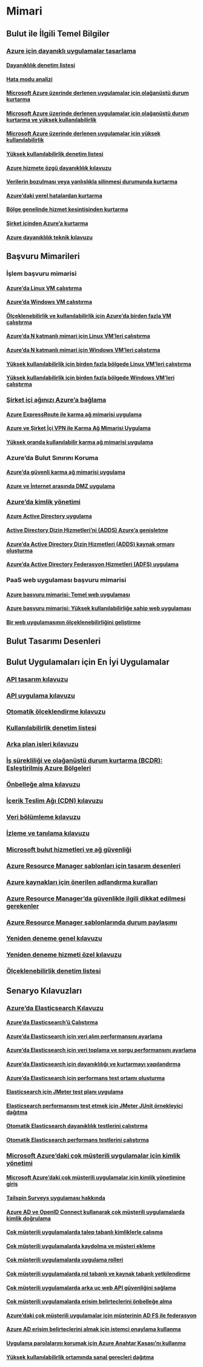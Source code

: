 # Mimari

## Bulut ile İlgili Temel Bilgiler

### [Azure için dayanıklı uygulamalar tasarlama](guidance-resiliency-overview.md)
#### [Dayanıklılık denetim listesi](guidance-resiliency-checklist.md)
#### [Hata modu analizi](guidance-resiliency-failure-mode-analysis.md)

#### [Microsoft Azure üzerinde derlenen uygulamalar için olağanüstü durum kurtarma](..\resiliency\resiliency-disaster-recovery-azure-applications.md)
#### [Microsoft Azure üzerinde derlenen uygulamalar için olağanüstü durum kurtarma ve yüksek kullanılabilirlik](..\resiliency\resiliency-disaster-recovery-high-availability-azure-applications.md)
#### [Microsoft Azure üzerinde derlenen uygulamalar için yüksek kullanılabilirlik](..\resiliency\resiliency-high-availability-azure-applications.md)
#### [Yüksek kullanılabilirlik denetim listesi](..\resiliency\resiliency-high-availability-checklist.md)
#### [Azure hizmete özgü dayanıklılık kılavuzu](..\resiliency\resiliency-service-guidance-index.md)
#### [Verilerin bozulması veya yanlışlıkla silinmesi durumunda kurtarma](..\resiliency\resiliency-technical-guidance-recovery-data-corruption.md)
#### [Azure’daki yerel hatalardan kurtarma](..\resiliency\resiliency-technical-guidance-recovery-local-failures.md)
#### [Bölge genelinde hizmet kesintisinden kurtarma](..\resiliency\resiliency-technical-guidance-recovery-loss-azure-region.md)
#### [Şirket içinden Azure’a kurtarma](..\resiliency\resiliency-technical-guidance-recovery-on-premises-azure.md)
#### [Azure dayanıklılık teknik kılavuzu](..\resiliency\resiliency-technical-guidance.md)


## Başvuru Mimarileri

### İşlem başvuru mimarisi
#### [Azure’da Linux VM çalıştırma](guidance-compute-single-vm-linux.md)
#### [Azure’da Windows VM çalıştırma](guidance-compute-single-vm.md)
#### [Ölçeklenebilirlik ve kullanılabilirlik için Azure’da birden fazla VM çalıştırma](guidance-compute-multi-vm.md)
#### [Azure’da N katmanlı mimari için Linux VM’leri çalıştırma](guidance-compute-n-tier-vm-linux.md)
#### [Azure’da N katmanlı mimari için Windows VM’leri çalıştırma](guidance-compute-n-tier-vm.md)
#### [Yüksek kullanılabilirlik için birden fazla bölgede Linux VM’leri çalıştırma](guidance-compute-multiple-datacenters-linux.md)
#### [Yüksek kullanılabilirlik için birden fazla bölgede Windows VM’leri çalıştırma](guidance-compute-multiple-datacenters.md)

### [Şirket içi ağınızı Azure’a bağlama](guidance-connecting-your-on-premises-network-to-azure.md)
#### [Azure ExpressRoute ile karma ağ mimarisi uygulama](guidance-hybrid-network-expressroute.md)
#### [Azure ve Şirket İçi VPN ile Karma Ağ Mimarisi Uygulama](guidance-hybrid-network-vpn.md)
#### [Yüksek oranda kullanılabilir karma ağ mimarisi uygulama](guidance-hybrid-network-expressroute-vpn-failover.md)

### Azure’da Bulut Sınırını Koruma
#### [Azure’da güvenli karma ağ mimarisi uygulama](guidance-iaas-ra-secure-vnet-hybrid.md)
#### [Azure ve İnternet arasında DMZ uygulama](guidance-iaas-ra-secure-vnet-dmz.md)

### [Azure’da kimlik yönetimi](guidance-ra-identity.md)
#### [Azure Active Directory uygulama](guidance-identity-aad.md)
#### [Active Directory Dizin Hizmetleri’ni (ADDS) Azure’a genişletme](guidance-identity-adds-extend-domain.md)
#### [Azure’da Active Directory Dizin Hizmetleri (ADDS) kaynak ormanı oluşturma](guidance-identity-adds-resource-forest.md)
#### [Azure’da Active Directory Federasyon Hizmetleri (ADFS) uygulama](guidance-identity-adfs.md)

### PaaS web uygulaması başvuru mimarisi
#### [Azure başvuru mimarisi: Temel web uygulaması](guidance-web-apps-basic.md)
#### [Azure başvuru mimarisi: Yüksek kullanılabilirliğe sahip web uygulaması](guidance-web-apps-multi-region.md)
#### [Bir web uygulamasının ölçeklenebilirliğini geliştirme](guidance-web-apps-scalability.md)


## Bulut Tasarımı Desenleri

## Bulut Uygulamaları için En İyi Uygulamalar

### [API tasarım kılavuzu](..\best-practices-api-design.md)
### [API uygulama kılavuzu](..\best-practices-api-implementation.md)
### [Otomatik ölçeklendirme kılavuzu](..\best-practices-auto-scaling.md)
### [Kullanılabilirlik denetim listesi](..\best-practices-availability-checklist.md)
### [Arka plan işleri kılavuzu](..\best-practices-background-jobs.md)
### [İş sürekliliği ve olağanüstü durum kurtarma (BCDR): Eşleştirilmiş Azure Bölgeleri](..\best-practices-availability-paired-regions.md)
### [Önbelleğe alma kılavuzu](..\best-practices-caching.md)
### [İçerik Teslim Ağı (CDN) kılavuzu](..\best-practices-cdn.md)
### [Veri bölümleme kılavuzu](..\best-practices-data-partitioning.md)
### [İzleme ve tanılama kılavuzu](..\best-practices-monitoring.md)
### [Microsoft bulut hizmetleri ve ağ güvenliği](..\best-practices-network-security.md)
### [Azure Resource Manager şablonları için tasarım desenleri](..\best-practices-resource-manager-design-templates.md)
### [Azure kaynakları için önerilen adlandırma kuralları](guidance-naming-conventions.md)
### [Azure Resource Manager’da güvenlikle ilgili dikkat edilmesi gerekenler](..\best-practices-resource-manager-security.md)
### [Azure Resource Manager şablonlarında durum paylaşımı](..\best-practices-resource-manager-state.md)
### [Yeniden deneme genel kılavuzu](..\best-practices-retry-general.md)
### [Yeniden deneme hizmeti özel kılavuzu](..\best-practices-retry-service-specific.md)
### [Ölçeklenebilirlik denetim listesi](..\best-practices-scalability-checklist.md)


## Senaryo Kılavuzları

### [Azure’da Elasticsearch Kılavuzu](guidance-elasticsearch.md)
#### [Azure’da Elasticsearch’ü Çalıştırma](guidance-elasticsearch-running-on-azure.md)
#### [Azure’da Elasticsearch için veri alım performansını ayarlama](guidance-elasticsearch-tuning-data-ingestion-performance.md)
#### [Azure’da Elasticsearch için veri toplama ve sorgu performansını ayarlama](guidance-elasticsearch-tuning-data-aggregation-and-query-performance.md)
#### [Azure’da Elasticsearch için dayanıklılığı ve kurtarmayı yapılandırma](guidance-elasticsearch-configuring-resilience-and-recovery.md)
#### [Azure’da Elasticsearch için performans test ortamı oluşturma](guidance-elasticsearch-creating-performance-testing-environment.md)
#### [Elasticsearch için JMeter test planı uygulama](guidance-elasticsearch-implementing-jmeter-test-plan.md)
#### [Elasticsearch performansını test etmek için JMeter JUnit örnekleyici dağıtma](guidance-elasticsearch-deploying-jmeter-junit-sampler.md)
#### [Otomatik Elasticsearch dayanıklılık testlerini çalıştırma](guidance-elasticsearch-running-automated-resilience-tests.md)
#### [Otomatik Elasticsearch performans testlerini çalıştırma](guidance-elasticsearch-running-automated-performance-tests.md)

### [Microsoft Azure’daki çok müşterili uygulamalar için kimlik yönetimi](guidance-multitenant-identity.md)
#### [Microsoft Azure’daki çok müşterili uygulamalar için kimlik yönetimine giriş](guidance-multitenant-identity-intro.md)
#### [Tailspin Surveys uygulaması hakkında](guidance-multitenant-identity-tailspin.md)
#### [Azure AD ve OpenID Connect kullanarak çok müşterili uygulamalarda kimlik doğrulama](guidance-multitenant-identity-authenticate.md)
#### [Çok müşterili uygulamalarda talep tabanlı kimliklerle çalışma](guidance-multitenant-identity-claims.md)
#### [Çok müşterili uygulamalarda kaydolma ve müşteri ekleme](guidance-multitenant-identity-signup.md)
#### [Çok müşterili uygulamalarda uygulama rolleri](guidance-multitenant-identity-app-roles.md)
#### [Çok müşterili uygulamalarda rol tabanlı ve kaynak tabanlı yetkilendirme](guidance-multitenant-identity-authorize.md)
#### [Çok müşterili uygulamalarda arka uç web API güvenliğini sağlama](guidance-multitenant-identity-web-api.md)
#### [Çok müşterili uygulamalarda erişim belirteçlerini önbelleğe alma](guidance-multitenant-identity-token-cache.md)
#### [Azure’daki çok müşterili uygulamalar için müşterinin AD FS ile federasyon](guidance-multitenant-identity-adfs.md)
#### [Azure AD erişim belirteçlerini almak için istemci onaylama kullanma](guidance-multitenant-identity-client-assertion.md)
#### [Uygulama parolalarını korumak için Azure Anahtar Kasası’nı kullanma](guidance-multitenant-identity-keyvault.md)

#### [Yüksek kullanılabilirlik ortamında sanal gereçleri dağıtma](guidance-nva-ha.md)


<!--HONumber=Nov16_HO2-->


